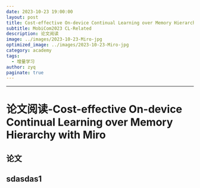 ```yaml
---
date: 2023-10-23 19:00:00
layout: post
title: Cost-effective On-device Continual Learning over Memory Hierarchy with Miro
subtitle: MobiCom2023 CL-Related
description: 论文阅读
image: ../images/2023-10-23-Miro-jpg
optimized_image: ../images/2023-10-23-Miro-jpg
category: academy
tags:
  - 增量学习
author: zyq
paginate: true
---
```


---
# 论文阅读-Cost-effective On-device Continual Learning over Memory Hierarchy with Miro
## 论文
sdasdas1
---
